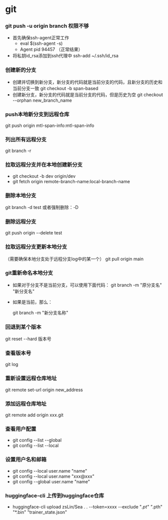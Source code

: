 # git

### git push -u origin branch 权限不够
* 首先确保ssh-agent正常工作
	- eval $(ssh-agent -s)
	- Agent pid 94457   （正常结果）
* 将私钥id_rsa添加到ssh代理中
	ssh-add ~/.ssh/id_rsa

### 创建新的分支
* 创建并切换到新分支，新分支的代码就是当前分支的代码，且新分支的历史和当前分支一致
  git checkout -b span-based
* 创建新分支，新分支的代码就是当前分支的代码，但是历史为空
  git checkout --orphan new_branch_name

### push本地新分支到远程仓库
git push origin mtl-span-info:mtl-span-info

### 列出所有远程分支
git branch -r

### 拉取远程分支并在本地创建新分支
* git checkout -b dev origin/dev
* git fetch origin remote-branch-name:local-branch-name


### 删除本地分支
git branch -d test 或者强制删除：-D

### 删除远程分支
git push origin --delete test

### 拉取远程分支更新本地分支
（需要确保本地分支处于远程分支log中的某一个）
git pull origin main

### git重新命名本地分支
* 如果对于分支不是当前分支，可以使用下面代码：
  git branch -m "原分支名" "新分支名"

* 如果是当前，那么：

  git branch -m "新分支名称"

### 回退到某个版本
git reset --hard 版本号

### 查看版本号
git log 

### 重新设置远程仓库地址
git remote set-url origin new_address

### 添加远程仓库地址
git remote add origin xxx.git

### 查看用户配置
* git config --list --global
* git config --list --local

### 设置用户名和邮箱
* git config --local user.name "name"
* git config --local user.name "xxx@xxx"
* git config --global user.name "name"

### huggingface-cli 上传到huggingface仓库
* huggingface-cli upload zsLin/Sea . . --token=xxxx --exclude "*.pt" "*.pth" "*.bin" "trainer_state.json"
